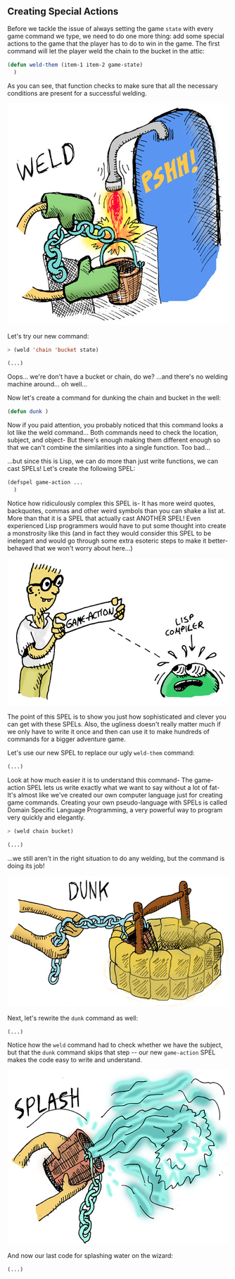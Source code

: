 ## Creating Special Actions

Before we tackle the issue of always setting the game ``state`` with every game command we type, we need to do one more thing: add some special actions to the game that the player has to do to win in the game. The first command will let the player weld the chain to the bucket in the attic:

```lisp
(defun weld-them (item-1 item-2 game-state)
  )
```

As you can see, that function checks to make sure that all the necessary conditions are present for a successful welding.

![](../images/weld.jpg)

Let's try our new command:


```lisp
> (weld 'chain 'bucket state)
```

```lisp
(...)
```

Oops... we're don't have a bucket or chain, do we? ...and there's no welding machine around... oh well...

Now let's create a command for dunking the chain and bucket in the well:

```lisp
(defun dunk )
```

Now if you paid attention, you probably noticed that this command looks a lot like the weld command... Both commands need to check the location, subject, and object- But there's enough making them different enough so that we can't combine the similarities into a single function. Too bad...

...but since this is Lisp, we can do more than just write functions, we can cast SPELs! Let's create the following SPEL:

```lisp
(defspel game-action ...
  )
```

Notice how ridiculously complex this SPEL is- It has more weird quotes, backquotes, commas and other weird symbols than you can shake a list at. More than that it is a SPEL that actually cast ANOTHER SPEL! Even experienced Lisp programmers would have to put some thought into create a monstrosity like this (and in fact they would consider this SPEL to be inelegant and would go through some extra esoteric steps to make it better-behaved that we won't worry about here...)

![](../images/game_action.jpg)


The point of this SPEL is to show you just how sophisticated and clever you can get with these SPELs. Also, the ugliness doesn't really matter much if we only have to write it once and then can use it to make hundreds of commands for a bigger adventure game.

Let's use our new SPEL to replace our ugly ``weld-them`` command:

```lisp
(...)
```

Look at how much easier it is to understand this command- The game-action SPEL lets us write exactly what we want to say without a lot of fat- It's almost like we've created our own computer language just for creating game commands. Creating your own pseudo-language with SPELs is called Domain Specific Language Programming, a very powerful way to program very quickly and elegantly.

```lisp
> (weld chain bucket)
```

```lisp
(...)
```

...we still aren't in the right situation to do any welding, but the command is doing its job!


![](../images/dunk.jpg)


Next, let's rewrite the ``dunk`` command as well:

```lisp
(...)
```

Notice how the ``weld`` command had to check whether we have the subject, but that the ``dunk`` command skips that step -- our new ``game-action`` SPEL makes the code easy to write and understand.

![](../images/splash.jpg)

And now our last code for splashing water on the wizard:


```lisp
(...)
```

